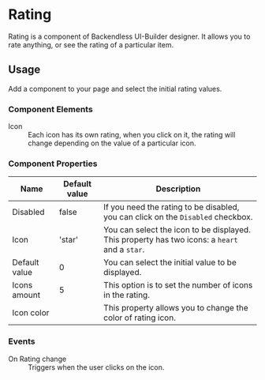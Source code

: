 # Rating
Rating is a component of Backendless UI-Builder designer. It allows you to rate anything, or see the rating of a particular item.

## Usage

Add a component to your page and select the initial rating values.

### Component Elements

<dl>
<dt>Icon</dt>
<dd>Each icon has its own rating, when you click on it, the rating will change depending on the value of a particular icon.</dd>
</dl>

### Component Properties

  Name              | Default value     | Description
 -------------------|-------------------|-------------------------------------------------------------------------------------
  Disabled          | false             | If you need the rating to be disabled, you can click on the `Disabled` checkbox.
  Icon              | 'star'            | You can select the icon to be displayed. This property has two icons: a `heart` and a `star`.
  Default value     | 0                 | You can select the initial value to be displayed.
  Icons amount      | 5                 | This option is to set the number of icons in the rating.
  Icon color        |                   | This property allows you to change the color of rating icon.


### Events

<dl>
<dt>On Rating change</dt>
<dd>Triggers when the user clicks on the icon.</dd>
</dl>
